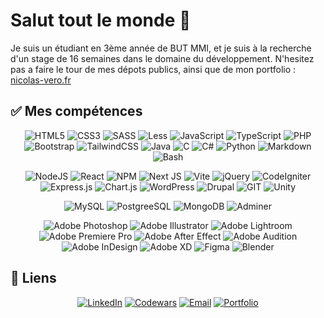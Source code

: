 # Salut tout le monde 👋

Je suis un étudiant en 3ème année de BUT MMI, et je suis à la recherche d'un stage de 16 semaines dans le domaine du développement. 
N'hesitez pas a faire le tour de mes dépots publics, ainsi que de mon portfolio : [nicolas-vero.fr](https://nicolas-vero.fr/)

## ✅ Mes compétences

<!-- Languages -->
<p align='center'>
<img src="https://img.shields.io/badge/html5-%23E34F26.svg?style=for-the-badge&logo=html5&logoColor=white" alt="HTML5">
<img src="https://img.shields.io/badge/css3-%231572B6.svg?style=for-the-badge&logo=css3&logoColor=white" alt="CSS3">
<img src="https://img.shields.io/badge/SASS-hotpink.svg?style=for-the-badge&logo=SASS&logoColor=white" alt="SASS">
<img src="https://img.shields.io/badge/less-%231D365D?style=for-the-badge&logo=less" alt="Less">
<img src="https://img.shields.io/badge/javascript-%23323330.svg?style=for-the-badge&logo=javascript&logoColor=%23F7DF1E" alt="JavaScript">
<img src="https://img.shields.io/badge/typescript-%23007ACC.svg?style=for-the-badge&logo=typescript&logoColor=white" alt="TypeScript">
<img src="https://img.shields.io/badge/php-%23777BB4.svg?style=for-the-badge&logo=php&logoColor=white" alt="PHP">
<img src="https://img.shields.io/badge/bootstrap-%238511FA.svg?style=for-the-badge&logo=bootstrap&logoColor=white" alt="Bootstrap">
<img src="https://img.shields.io/badge/tailwindcss-%2338B2AC.svg?style=for-the-badge&logo=tailwind-css&logoColor=white" alt="TailwindCSS">
<img src="https://img.shields.io/badge/Java-%2362216b?style=for-the-badge" alt="Java">
<img src="https://img.shields.io/badge/C-%23033963?style=for-the-badge&logo=C&logoColor=white" alt="C">
<img src="https://img.shields.io/badge/C%23-%23512BD4?style=for-the-badge&logo=c%23" alt="C#">
<img src="https://img.shields.io/badge/python-3670A0?style=for-the-badge&logo=python&logoColor=white" alt="Python">
<img src="https://img.shields.io/badge/markdown-%23000000.svg?style=for-the-badge&logo=markdown&logoColor=white" alt="Markdown">
<img src="https://img.shields.io/badge/bash-%23437F28?style=for-the-badge&logo=gnubash&logoColor=white" alt="Bash">

</p>

<!-- Framework / Bibliotheque / CMS -->
<p align='center'>
<img src="https://img.shields.io/badge/node.js-6DA55F?style=for-the-badge&logo=node.js&logoColor=white" alt="NodeJS">
<img src="https://img.shields.io/badge/react-%2320232a.svg?style=for-the-badge&logo=react&logoColor=%2361DAFB" alt="React">
<img src="https://img.shields.io/badge/NPM-%23CB3837.svg?style=for-the-badge&logo=npm&logoColor=white" alt="NPM">
<img src="https://img.shields.io/badge/Next-black?style=for-the-badge&logo=next.js&logoColor=white" alt="Next JS">
<img src="https://img.shields.io/badge/vite-%23646CFF.svg?style=for-the-badge&logo=vite&logoColor=white" alt="Vite">
<img src="https://img.shields.io/badge/jquery-%230769AD?style=for-the-badge&logo=jquery&logoColor=white" alt="jQuery">
<img src="https://img.shields.io/badge/code%20igniter-%23EF4223?style=for-the-badge&logo=codeigniter&logoColor=white" alt="CodeIgniter">
<img src="https://img.shields.io/badge/express.js-%23404d59.svg?style=for-the-badge&logo=express&logoColor=%2361DAFB" alt="Express.js">
<img src="https://img.shields.io/badge/chart.js-F5788D.svg?style=for-the-badge&logo=chart.js&logoColor=white" alt="Chart.js">
<img src="https://img.shields.io/badge/WordPress-%23117AC9.svg?style=for-the-badge&logo=WordPress&logoColor=white" alt="WordPress">
<img src="https://img.shields.io/badge/drupal-%230678BE?style=for-the-badge&logo=drupal&logoColor=white" alt="Drupal">
<img src="https://img.shields.io/badge/git-%23E84D31?style=for-the-badge&logo=git&logoColor=white" alt="GIT">
<img src="https://img.shields.io/badge/unity-%23000000?style=for-the-badge&logo=unity&logoColor=white" alt="Unity">
</p>

<!-- DB -->
<p align='center'>
<img src="https://img.shields.io/badge/MySQL-%234479A1?style=for-the-badge&logo=mysql&logoColor=white" alt="MySQL">
<img src="https://img.shields.io/badge/postgresql-%234169E1?style=for-the-badge&logo=postgresql&logoColor=white" alt="PostgreeSQL">
<img src="https://img.shields.io/badge/mongodb-%2347A248?style=for-the-badge&logo=mongodb&logoColor=white" alt="MongoDB">
<img src="https://img.shields.io/badge/adminer-%2334567C?style=for-the-badge&logo=adminer&logoColor=white" alt="Adminer">
</p>

<!-- Logiciel / Suite Adobe -->
<p align='center'>
<img src="https://img.shields.io/badge/Adobe%20photoshop-%230F3555?style=for-the-badge&logo=adobe%20photoshop&logoColor=white" alt="Adobe Photoshop">
<img src="https://img.shields.io/badge/Adobe%20illustrator-%23C37100?style=for-the-badge&logo=adobe%20illustrator&logoColor=white" alt="Adobe Illustrator">
<img src="https://img.shields.io/badge/Adobe%20Lightroom-31A8FF.svg?style=for-the-badge&logo=Adobe%20Lightroom&logoColor=white" alt="Adobe Lightroom">
<img src="https://img.shields.io/badge/Adobe%20Premiere%20Pro-9999FF.svg?style=for-the-badge&logo=Adobe%20Premiere%20Pro&logoColor=white" alt="Adobe Premiere Pro">
<img src="https://img.shields.io/badge/adobe%20after%20effet-%23000058?style=for-the-badge&logo=adobeaftereffects&logoColor=white" alt="Adobe After Effect">
<img src="https://img.shields.io/badge/Adobe%20audition-%23006451?style=for-the-badge&logo=adobe%20audition&logoColor=white" alt="Adobe Audition">
<img src="https://img.shields.io/badge/adobe%20indesign-%23831535?style=for-the-badge&logo=adobeindesign&logoColor=white" alt="Adobe InDesign">
<img src="https://img.shields.io/badge/Adobe%20XD-%23742269?style=for-the-badge&logo=adobe%20xd&logoColor=white" alt="Adobe XD">
<img src="https://img.shields.io/badge/figma-%23F24E1E.svg?style=for-the-badge&logo=figma&logoColor=white" alt="Figma">
<img src="https://img.shields.io/badge/blender-%23F5792A.svg?style=for-the-badge&logo=blender&logoColor=white" alt="Blender">
</p>



## 🔗 Liens 

<p align="center">
<a href="https://linkedin.com/in/nicolas-vero"><img src="https://img.shields.io/badge/LinkedIn-0077B5?style=for-the-badge&logo=linkedin&logoColor=white" alt="LinkedIn"></a>
<a href="https://www.codewars.com/users/NicolasVero/stats"><img src="https://img.shields.io/badge/codewars-%23B1361E?style=for-the-badge&logo=codewars&logoColor=white" alt="Codewars"></a>
<a href="mailto:nicolasvero03@gmail.com"><img src="https://img.shields.io/badge/nicolasvero03@gmail.com-399D72?style=for-the-badge&logo=gmail&logoColor=white" alt="Email"></a>
<a href="https://nicolas-vero.fr"><img src="https://img.shields.io/badge/Mon%20Portfolio-1b73a6?style=for-the-badge&logo=link&logoColor=white" alt="Portfolio"></a>
</p>
